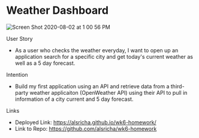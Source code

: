 # Weather Dashboard

![Screen Shot 2020-08-02 at 1 00 56 PM](https://user-images.githubusercontent.com/64692833/89130207-3cf94580-d4c0-11ea-8a0f-6c66b1136665.png)

User Story
* As a user who checks the weather everyday, I want to open up an application search for a specific city and get today's current weather as well as a 5 day forecast.

Intention

* Build my first application using an API and retrieve data from a third-party weather applicaiton (OpenWeather API) using their API to pull in information of a city current and 5 day forecast. 

Links

* Deployed Link: https://alsricha.github.io/wk6-homework/
* Link to Repo: https://github.com/alsricha/wk6-homework
